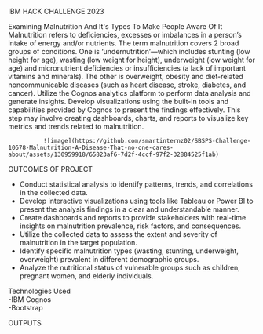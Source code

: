 IBM HACK CHALLENGE 2023                                                                                                                                                             

Examining Malnutrition And It's Types To Make People Aware Of It                                                                                                                    
Malnutrition refers to deficiencies, excesses or imbalances in a person’s intake of energy and/or nutrients. The term malnutrition covers 2 broad groups of conditions. One is ‘undernutrition’—which includes stunting (low height for age), wasting (low weight for height), underweight (low weight for age) and micronutrient deficiencies or insufficiencies (a lack of important vitamins and minerals). The other is overweight, obesity and diet-related noncommunicable diseases (such as heart disease, stroke, diabetes, and cancer).
                             Utilize the Cognos analytics platform to perform data analysis and generate insights. Develop visualizations using the built-in tools and capabilities provided by Cognos to present the findings effectively. This step may involve creating dashboards, charts, and reports to visualize key metrics and trends related to malnutrition.

              ![image](https://github.com/smartinternz02/SBSPS-Challenge-10678-Malnutrition-A-Disease-That-no-one-cares-about/assets/130959918/65823af6-7d2f-4ccf-97f2-32884525f1ab)

                                           
                             
 OUTCOMES OF PROJECT
   - Conduct statistical analysis to identify patterns, trends, and correlations in the collected data.
   - Develop interactive visualizations using tools like Tableau or Power BI to present the analysis findings in a clear and understandable manner.
   - Create dashboards and reports to provide stakeholders with real-time insights on malnutrition prevalence, risk factors, and consequences.
   - Utilize the collected data to assess the extent and severity of malnutrition in the target population.
   - Identify specific malnutrition types (wasting, stunting, underweight, overweight) prevalent in different demographic groups.
   - Analyze the nutritional status of vulnerable groups such as children, pregnant women, and elderly individuals.

Technologies Used                                                                                                                                                                         
-IBM Cognos                                                                                                                                                                      
-Bootstrap 

OUTPUTS


	
